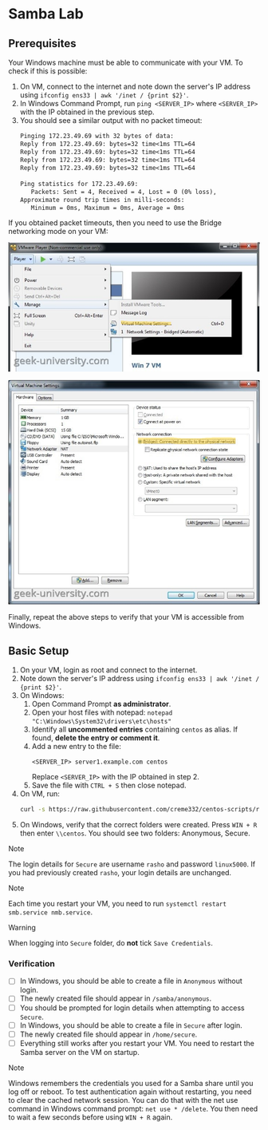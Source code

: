 # Samba Lab

## Prerequisites

Your Windows machine must be able to communicate with your VM. To check if this is possible:

1. On VM, connect to the internet and note down the server's IP address using `ifconfig ens33 | awk '/inet / {print $2}'`.
2. In Windows Command Prompt, run `ping <SERVER_IP>` where `<SERVER_IP>` with the IP obtained in the previous step.
3. You should see a similar output with no packet timeout:
   ```
   Pinging 172.23.49.69 with 32 bytes of data:
   Reply from 172.23.49.69: bytes=32 time<1ms TTL=64
   Reply from 172.23.49.69: bytes=32 time<1ms TTL=64
   Reply from 172.23.49.69: bytes=32 time<1ms TTL=64
   Reply from 172.23.49.69: bytes=32 time<1ms TTL=64

   Ping statistics for 172.23.49.69:
      Packets: Sent = 4, Received = 4, Lost = 0 (0% loss),
   Approximate round trip times in milli-seconds:
      Minimum = 0ms, Maximum = 0ms, Average = 0ms
   ```

If you obtained packet timeouts, then you need to use the Bridge networking mode on your VM:

![alt text](img/vmware-player.png)

![alt text](img/vmware-network.png)

Finally, repeat the above steps to verify that your VM is accessible from Windows.

## Basic Setup

1. On your VM, login as root and connect to the internet.
2. Note down the server's IP address using `ifconfig ens33 | awk '/inet / {print $2}'`.
3. On Windows:
   1. Open Command Prompt **as administrator**.
   2. Open your host files with notepad: `notepad "C:\Windows\System32\drivers\etc\hosts"`
   3. Identify all **uncommented entries** containing `centos` as alias. If found, **delete the entry or comment it**.
   4. Add a new entry to the file:
      ```
      <SERVER_IP> server1.example.com centos
      ```
      Replace `<SERVER_IP>` with the IP obtained in step 2.
   5. Save the file with `CTRL + S` then close notepad.
4. On VM, run:
   ```bash
   curl -s https://raw.githubusercontent.com/creme332/centos-scripts/refs/heads/main/samba-lab/server.sh | sh
   ```
5. On Windows, verify that the correct folders were created. Press `WIN + R` then enter `\\centos`. You should see two folders: Anonymous, Secure.

> [!NOTE]
The login details for `Secure` are username `rasho` and password `linux5000`. If you had previously created `rasho`, your login details are unchanged.

> [!NOTE]
Each time you restart your VM, you need to run `systemctl restart smb.service nmb.service`.

> [!WARNING]
When logging into `Secure` folder, do **not** tick `Save Credentials`.

### Verification

- [ ] In Windows, you should be able to create a file in `Anonymous` without login. 
- [ ] The newly created file should appear in `/samba/anonymous`.
- [ ] You should be prompted for login details when attempting to access `Secure`. 
- [ ] In Windows, you should be able to create a file in `Secure` after login. 
- [ ] The newly created file should appear in `/home/secure`.
- [ ] Everything still works after you restart your VM. You need to restart the Samba server on the VM on startup.

> [!NOTE]
Windows remembers the credentials you used for a Samba share until you log off or reboot. To test authentication again without restarting, you need to clear the cached network session. You can do that with the net use command in Windows command prompt: `net use * /delete`. You then need to wait a few seconds before using `WIN + R` again.